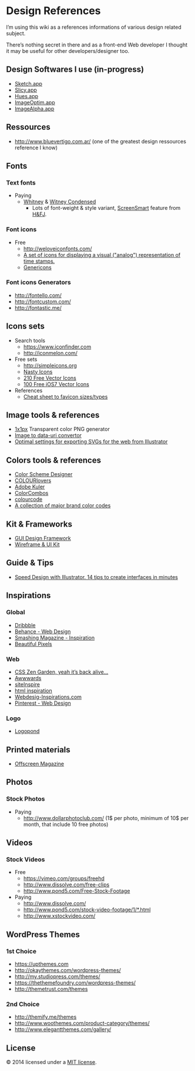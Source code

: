 # Design References

I’m using this wiki as a references informations of various design related subject.

There’s nothing secret in there and as a front-end Web developer I thought it may be useful for other developers/designer too.

## Design Softwares I use (in-progress)
* [Sketch.app](http://www.bohemiancoding.com/sketch/)
* [Slicy.app](http://macrabbit.com/slicy/)
* [Hues.app](http://giantcomet.com/hues/)
* [ImageOptim.app](http://imageoptim.com/)
* [ImageAlpha.app](http://pngmini.com/)

## Ressources
* http://www.bluevertigo.com.ar/ (one of the greatest design ressources reference I know)

## Fonts
### Text fonts
* Paying
  * [Whitney](http://www.typography.com/fonts/whitney/overview/) & [Witney Condensed](http://www.typography.com/fonts/whitney-condensed/overview/)
    * Lots of font-weight & style variant, [ScreenSmart](http://www.typography.com/cloud/the-fonts/index.php#screensmart-fonts) feature from [H&FJ](http://www.typography.com/).

### Font icons
* Free
  * http://weloveiconfonts.com/
  * [A set of icons for displaying a visual ("analog") representation of time stamps.](https://github.com/proevo/PE-Analog-Clock-icon-font)
  * [Genericons](http://genericons.com/)

### Font icons Generators
* http://fontello.com/
* http://fontcustom.com/
* http://fontastic.me/

## Icons sets
* Search tools
  * https://www.iconfinder.com
  * http://iconmelon.com/
* Free sets
  * http://simpleicons.org
  * [Nasty Icons](http://nastyicons.com/)
  * [210 Free Vector Icons](http://www.webalys.com/minicons/icons-free-pack.php)
  * [100 Free iOS7 Vector Icons](http://www.streamlineicons.com/free-icons.html)
* References
  * [Cheat sheet to favicon sizes/types](https://github.com/audreyr/favicon-cheat-sheet)

## Image tools & references
* [1x1px](http://www.1x1px.me/) Transparent color PNG generator
* [Image to data-uri convertor](http://websemantics.co.uk/online_tools/image_to_data_uri_convertor/) 
* [Optimal settings for exporting SVGs for the web from Illustrator](http://stackoverflow.com/a/13238555/330433)

## Colors tools & references
* [Color Scheme Designer](http://colorschemedesigner.com/)
* [COLOURlovers](http://www.colourlovers.com/)
* [Adobe Kuler](https://kuler.adobe.com/)
* [ColorCombos](http://www.colorcombos.com/)
* [colourcode](http://colourco.de/)
* [A collection of major brand color codes](http://brandcolors.net/)

## Kit & Frameworks
* [GUI Design Framework](http://www.webalys.com/design-interface-application-framework.php)
* [Wireframe & UI Kit](http://theycallmecrowe.com/advice/crowe-wireframekit.html)

## Guide & Tips
* [Speed Design with Illustrator. 14 tips to create interfaces in minutes](http://www.designsprint.net/)

## Inspirations
### Global
* [Dribbble](http://dribbble.com/)
* [Behance - Web Design](http://www.behance.net/search?field=102)
* [Smashing Magazine - Inspiration](http://www.smashingmagazine.com/category/inspiration/)
* [Beautiful Pixels](https://beautifulpixels.com/)

### Web
* [CSS Zen Garden, yeah it’s back alive…](http://www.csszengarden.com/)
* [Awwwards](http://www.awwwards.com/)
* [siteInspire](http://www.siteinspire.com/)
* [html inspiration](http://htmlinspiration.com/)
* [Webdesig-Inspirations.com](http://www.webdesign-inspiration.com/)
* [Pinterest - Web Design](http://www.pinterest.com/search/pins/?q=web%20design)

### Logo
* [Logopond](http://logopond.com/)


## Printed materials
* [Offscreen Magazine](http://www.offscreenmag.com/)

## Photos
### Stock Photos
* Paying
  * http://www.dollarphotoclub.com/ (1$ per photo, minimum of 10$ per month, that include 10 free photos)

## Videos
### Stock Videos
* Free
  * https://vimeo.com/groups/freehd
  * http://www.dissolve.com/free-clips
  * http://www.pond5.com/Free-Stock-Footage
* Paying
  * http://www.dissolve.com/
  * http://www.pond5.com/stock-video-footage/1/*.html
  * http://www.xstockvideo.com/

## WordPress Themes

### 1st Choice
* https://upthemes.com
* http://okaythemes.com/wordpress-themes/
* http://my.studiopress.com/themes/
* https://thethemefoundry.com/wordpress-themes/
* http://themetrust.com/themes

### 2nd Choice
* http://themify.me/themes
* http://www.woothemes.com/product-category/themes/
* http://www.elegantthemes.com/gallery/

## License
© 2014 licensed under a [MIT license](http://jpsirois.mit-license.org/license.html).
